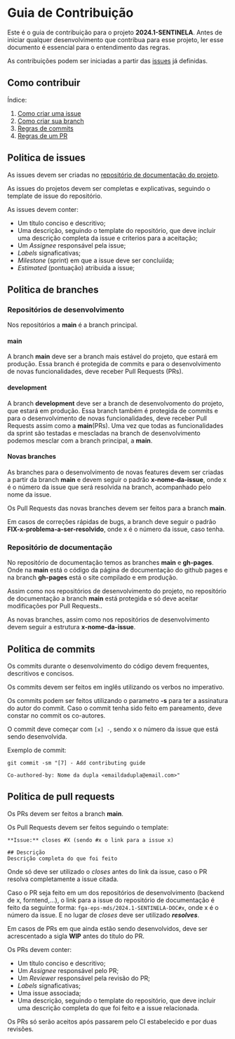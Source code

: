 # Guia de Contribuição

Este é o guia de contribuição para o projeto **2024.1-SENTINELA**. Antes de iniciar qualquer desenvolvimento que contribua para esse projeto, ler esse documento é essencial para o entendimento das regras.

As contribuições podem ser iniciadas a partir das [issues](https://github.com/fga-eps-mds/2024.1-SENTINELA-DOC/issues) já definidas.

## Como contribuir

Índice:

1. [Como criar uma issue](#politica-de-issues)
2. [Como criar sua branch](#politica-de-branches)
3. [Regras de commits](#politica-de-commits)
4. [Regras de um PR](#politica-de-pull-requests)

## Politica de issues

As issues devem ser criadas no [repositório de documentação do projeto](https://github.com/fga-eps-mds/2024.1-SENTINELA-DOC).

As issues do projetos devem ser completas e explicativas, seguindo o template de issue do repositório.

As issues devem conter:

- Um título conciso e descritivo;
- Uma descrição, seguindo o template do repositório, que deve incluir uma descrição completa da issue e criterios para a aceitação;
- Um *Assignee* responsável pela issue;
- *Labels* signaficativas;
- *Milestone* (sprint) em que a issue deve ser concluiída;
- *Estimated* (pontuação) atribuida a issue;

## Politica de branches

### Repositórios de desenvolvimento

Nos repositórios a **main** é a branch principal.

#### main
A branch **main** deve ser a branch mais estável do projeto, que estará em produção. Essa branch é protegida de commits e para o desenvolvimento de novas funcionalidades, deve receber Pull Requests (PRs).

#### development
A branch **development** deve ser a branch de desenvolvomento do projeto, que estará em produção. Essa branch também é protegida de commits e para o desenvolvimento de novas funcionalidades, deve receber Pull Requests assim como a **main**(PRs). Uma vez que todas as funcionalidades da sprint são testadas e mescladas na branch de desenvolvimento podemos mesclar com a branch principal, a **main**.

#### Novas branches
As branches para o desenvolvimento de novas features devem ser criadas a partir da branch **main** e devem seguir o padrão **x-nome-da-issue**, onde x é o número da issue que será resolvida na branch, acompanhado pelo nome da issue.

Os Pull Requests das novas branches devem ser feitos para a branch **main**.

Em casos de correções rápidas de bugs, a branch  deve seguir o padrão **FIX-x-problema-a-ser-resolvido**, onde x é o número da issue, caso tenha.

### Repositório de documentação

No repositório de documentação temos as branches **main** e **gh-pages**. Onde na **main** está o código da página de documentação do github pages e na branch **gh-pages** está o site compilado e em produção.

Assim como nos repositórios de desenvolvimento do projeto, no repositório de documentação a branch **main** está protegida e só deve aceitar modificações por Pull Requests..

As novas branches, assim como nos repositórios de desenvolvimento devem seguir a estrutura **x-nome-da-issue**.

## Politica de commits

Os commits durante o desenvolvimento do código devem frequentes, descritivos e concisos.

Os commits devem ser feitos em inglês utilizando os verbos no imperativo.

Os commits podem ser feitos utilizando o parametro **-s** para ter a assinatura do autor do commit. Caso o commit tenha sido feito em pareamento, deve constar no commit os co-autores.

O commit deve começar com `[x] -`, sendo x o número da issue que está sendo desenvolvida.

Exemplo de commit:

```
git commit -sm "[7] - Add contributing guide

Co-authored-by: Nome da dupla <emaildadupla@email.com>"
```
 
## Politica de pull requests

Os PRs devem ser feitos a branch **main**.

Os Pull Requests devem ser feitos seguindo o template:

```
**Issue:** closes #X (sendo #x o link para a issue x)

## Descrição
Descrição completa do que foi feito

```

Onde só deve ser utilizado o *closes* antes do link da issue, caso o PR resolva completamente a issue citada.

Caso o PR seja feito em um dos repositórios de desenvolvimento (backend de x, forntend,...), o link para a issue do repositório de documentação é feito da seguinte forma: `fga-eps-mds/2024.1-SENTINELA-DOC#x`, onde x é o número da issue. E no lugar de *closes* deve ser utilizado  ***resolves***.

Em casos de PRs em que ainda estão sendo desenvolvidos, deve ser acrescentado a sigla **WIP** antes do título do PR.

Os PRs devem conter:

- Um título conciso e descritivo;  
- Um *Assignee* responsável pelo PR;  
- Um *Reviewer* responsável pela revisão do PR;  
- *Labels* signaficativas;  
- Uma issue associada;  
- Uma descrição, seguindo o template do repositório, que deve incluir uma descrição completa do que foi feito e a issue relacionada.  

Os PRs só serão aceitos após passarem pelo CI estabelecido e por duas revisões.